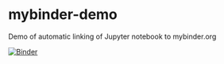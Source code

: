 # mybinder-demo
Demo of automatic linking of Jupyter notebook to mybinder.org

[![Binder](https://mybinder.org/badge_logo.svg)](https://mybinder.org/v2/gh/stargaser/mybinder-demo/master?urlpath=lab)
